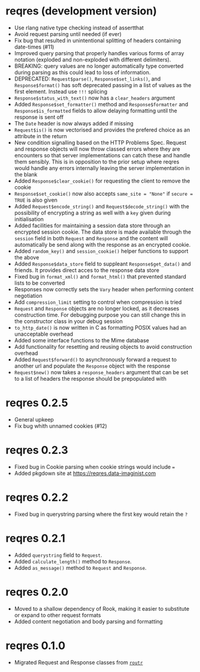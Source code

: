 # reqres (development version)

* Use rlang native type checking instead of assertthat
* Avoid request parsing until needed (if ever)
* Fix bug that resulted in unintentional splitting of headers containing
  date-times (#11)
* Improved query parsing that properly handles various forms of array notation
  (exploded and non-exploded with different delimiters).
* BREAKING: query values are no longer automatically type converted during
  parsing as this could lead to loss of information.
* DEPRECATED: `Request$parse()`, `Response$set_links()`, and `Response$format()`
  has soft deprecated passing in a list of values as the first element. Instead
  use `!!!` splicing
* `Response$status_with_text()` now has a `clear_headers` argument
* Added `Response$set_formatter()` method and `Response$formatter` and
  `Response$is_formatted` fields to allow delaying formatting until the
  response is sent off
* The `Date` header is now always added if missing
* `Request$is()` is now vectorised and provides the prefered choice as an
  attribute in the return
* New condition signalling based on the HTTP Problems Spec. Request and response
  objects will now throw classed errors where they are encounters so that server
  implementations can catch these and handle them sensibly. This is in
  opposition to the prior setup where reqres would handle any errors internally
  leaving the server implementation in the blank
* Added `Response$clear_cookie()` for requesting the client to remove the cookie
* `Response$set_cookie()` now also accepts `same_site = "None"` if
  `secure = TRUE` is also given
* Added `Request$encode_string()` and `Request$decode_string()` with the
  possibility of encrypting a string as well with a `key` given during
  initialisation
* Added facilities for maintaining a session data store through an encrypted
  session cookie. The data store is made available through the `session` field
  in both `Request` and `Response` and the content will automatically be send
  along with the response as an encrypted cookie.
* Added `random_key()` and `session_cookie()` helper functions to support the
  above
* Added `Response$data_store` field to suppleant `Response$get_data()` and
  friends. It provides direct acces to the response data store
* Fixed bug in `format_xml()` and `format_html()` that prevented standard lists
  to be converted
* Responses now correctly sets the `Vary` header when performing content
  negotiation
* Add `compression_limit` setting to control when compression is tried
* `Request` and `Response` objects are no longer locked, as it decreases
  construction time. For debugging purpose you can still change this in the
  constructor class in your debug session
* `to_http_date()` is now written in C as formatting POSIX values had an
  unacceptable overhead
* Added some interface functions to the Mime database
* Add functionality for resetting and reusing objects to avoid construction
  overhead
* Added `Request$forward()` to asynchronously forward a request to another url
  and populate the `Response` object with the response
* `Request$new()` now takes a `response_headers` argument that can be set to a
  list of headers the response should be prepopulated with

# reqres 0.2.5

* General upkeep
* Fix bug whith unnamed cookies (#12)

# reqres 0.2.3

* Fixed bug in Cookie parsing when cookie strings would include `=`
* Added pkgdown site at https://reqres.data-imaginist.com

# reqres 0.2.2

* Fixed bug in querystring parsing where the first key would retain the `?`

# reqres 0.2.1

* Added `querystring` field to `Request`.
* Added `calculate_length()` method to `Response`.
* Added `as_message()` method to `Request` and `Response`.

# reqres 0.2.0

* Moved to a shallow dependency of Rook, making it easier to substitute or
  expand to other request formats
* Added content negotiation and body parsing and formatting

# reqres 0.1.0

* Migrated Request and Response classes from
  [`routr`](https://github.com/thomasp85/routr)
